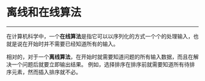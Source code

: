 # 离线和在线算法

---
在计算机科学中，一个**在线算法**是指它可以以序列化的方式一个个的处理输入，也就是说在开始时并不需要已经知道所有的输入。

相对的，对于一个**离线算法**，在开始时就需要知道问题的所有输入数据，而且在解决一个问题后就要立即输出结果。
例如，选择排序在排序前就需要知道所有待排序元素，然而插入排序就不必。